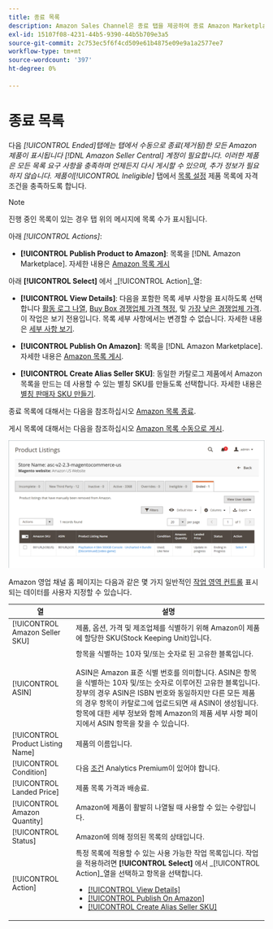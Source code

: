 ```yaml
---
title: 종료 목록
description: Amazon Sales Channel은 종료 탭을 제공하여 종료 Amazon Marketplace 목록을 검토하며, 선택할 때 다시 게시할 수 있습니다.
exl-id: 15107f08-4231-44b5-9390-44b5b709e3a5
source-git-commit: 2c753ec5f6f4cd509e61b4875e09e9a1a2577ee7
workflow-type: tm+mt
source-wordcount: '397'
ht-degree: 0%

---
```


# 종료 목록

다음 _[!UICONTROL Ended]_탭에는 탭에서 수동으로 종료(제거됨)한 모든 Amazon 제품이 표시됩니다 [!DNL Amazon Seller Central] 계정이 필요합니다. 이러한 제품은 모든 목록 요구 사항을 충족하며 언제든지 다시 게시할 수 있으며, 추가 정보가 필요하지 않습니다. 제품이_[!UICONTROL Ineligible]_ 탭에서 [목록 설정](./listing-settings.md) 제품 목록에 자격 조건을 충족하도록 합니다.

>[!NOTE]
>
>진행 중인 목록이 있는 경우 탭 위의 메시지에 목록 수가 표시됩니다.

아래 _[!UICONTROL Actions]_:

- **[!UICONTROL Publish Product to Amazon]**: 목록을 [!DNL Amazon Marketplace]. 자세한 내용은 [Amazon 목록 게시](./publish-listings-manually.md)

아래 **[!UICONTROL Select]** 에서 _[!UICONTROL Action]_열:

- **[!UICONTROL View Details]**: 다음을 포함한 목록 세부 사항을 표시하도록 선택합니다 [활동 로그 나열](./product-listing-details.md#listing-activity-log), [Buy Box 경쟁업체 가격 책정](./product-listing-details.md#buy-box-competitor-pricing), 및 [가장 낮은 경쟁업체 가격](./product-listing-details.md#lowest-competitor-pricing). 이 작업은 보기 전용입니다. 목록 세부 사항에서는 변경할 수 없습니다. 자세한 내용은 [세부 사항 보기](./product-listing-details.md).

- **[!UICONTROL Publish On Amazon]**: 목록을 [!DNL Amazon Marketplace]. 자세한 내용은 [Amazon 목록 게시](./publish-listings-manually.md).

- **[!UICONTROL Create Alias Seller SKU]**: 동일한 카탈로그 제품에서 Amazon 목록을 만드는 데 사용할 수 있는 별칭 SKU를 만들도록 선택합니다. 자세한 내용은 [별칭 판매자 SKU 만들기](./create-alias-seller-sku.md).

종료 목록에 대해서는 다음을 참조하십시오 [Amazon 목록 종료](./end-listings-manually.md).

게시 목록에 대해서는 다음을 참조하십시오 [Amazon 목록 수동으로 게시](./publish-listings-manually.md).

![Amazon 목록 종료](assets/amazon-ended-listings.png)

Amazon 영업 채널 홈 페이지는 다음과 같은 몇 가지 일반적인 [작업 영역 컨트롤](./workspace-controls.md) 표시되는 데이터를 사용자 지정할 수 있습니다.

| 열 | 설명 |
|--- |--- |
| [!UICONTROL Amazon Seller SKU] | 제품, 옵션, 가격 및 제조업체를 식별하기 위해 Amazon이 제품에 할당한 SKU(Stock Keeping Unit)입니다. |
| [!UICONTROL ASIN] | 항목을 식별하는 10자 및/또는 숫자로 된 고유한 블록입니다.<br><br>ASIN은 Amazon 표준 식별 번호를 의미합니다. ASIN은 항목을 식별하는 10자 및/또는 숫자로 이루어진 고유한 블록입니다. 장부의 경우 ASIN은 ISBN 번호와 동일하지만 다른 모든 제품의 경우 항목이 카탈로그에 업로드되면 새 ASIN이 생성됩니다. 항목에 대한 세부 정보와 함께 Amazon의 제품 세부 사항 페이지에서 ASIN 항목을 찾을 수 있습니다. |
| [!UICONTROL Product Listing Name] | 제품의 이름입니다. |
| [!UICONTROL Condition] | 다음 [조건](./product-listing-condition.md) Analytics Premium이 있어야 합니다. |
| [!UICONTROL Landed Price] | 제품 목록 가격과 배송료. |
| [!UICONTROL Amazon Quantity] | Amazon에 제품이 활발히 나열될 때 사용할 수 있는 수량입니다. |
| [!UICONTROL Status] | Amazon에 의해 정의된 목록의 상태입니다. |
| [!UICONTROL Action] | 특정 목록에 적용할 수 있는 사용 가능한 작업 목록입니다. 작업을 적용하려면 **[!UICONTROL Select]** 에서 _[!UICONTROL Action]_열을 선택하고 항목을 선택합니다.<ul><li>[[!UICONTROL View Details]](./product-listing-details.md)</li><li>[[!UICONTROL Publish On Amazon]](./publish-listings-manually.md)</li><li>[[!UICONTROL Create Alias Seller SKU]](./create-alias-seller-sku.md#region-specific)</li></ul> |
